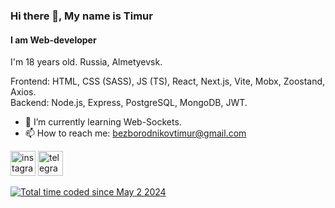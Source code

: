 ### Hi there 👋, My name is Timur
#### I am Web-developer
I'm 18 years old. Russia, Almetyevsk.

Frontend: HTML, CSS (SASS), JS (TS), React, Next.js, Vite, Mobx, Zoostand, Axios.
<br>
Backend: Node.js, Express, PostgreSQL, MongoDB, JWT.

- 🌱 I’m currently learning Web-Sockets.
- 📫 How to reach me: bezborodnikovtimur@gmail.com 

[<img src='https://cdn.jsdelivr.net/npm/simple-icons@3.0.1/icons/instagram.svg' alt='instagram' height='40'>](https://www.instagram.com/@l1lines/)  [<img src='https://cdn.jsdelivr.net/npm/simple-icons@3.0.1/icons/telegram.svg' alt='telegram' height='40'>](https://t.me/l1lines)  

<a href="https://wakatime.com/@f358198d-3964-40b3-b70a-bfd88e5fc649"><img src="https://wakatime.com/badge/user/f358198d-3964-40b3-b70a-bfd88e5fc649.svg" alt="Total time coded since May 2 2024" /></a>

